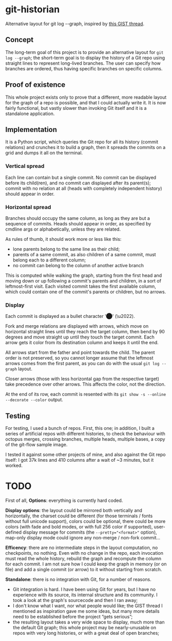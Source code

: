git-historian
=============

Alternative layout for git log --graph, inspired by
[this GIST thread](https://gist.github.com/datagrok/4221767).

Concept
-------

The long-term goal of this project is to provide an alternative layout for `git
log --graph`; the short-term goal is to display the history of a Git repo using
straight lines to represent long-lived branches. The user can specify how
branches are ordered, thus having specific branches on specific columns.

Proof of existence
------------------

This whole project exists only to prove that a different, more readable layout
for the graph of a repo is possible, and that I could actually write it. It is
now fairly functional, but vastly slower than invoking Git itself and it is a
standalone application.

Implementation
--------------

It is a Python script, which queries the Git repo for all its history (commit
relations) and crunches it to build a graph, then it spreads the commits on a
grid and dumps it all on the terminal.

### Vertical spread

Each line can contain but a single commit. No commit can be displayed before its
child(ren), and no commit can displayed after its parent(s); commit with no
relation at all (heads with completely independent history) should appear in
order.

### Horizontal spread

Branches should occupy the same column, as long as they are but a sequence of
commits. Heads should appear in order, as specified by cmdline args or
alphabetically, unless they are related.

As rules of thumb, it should work more or less like this:

 - lone parents belong to the same line as their child;
 - parents of a same commit, as also children of a same commit, must belong each
   to a different column;
 - no commit can belong to the column of another active branch

This is computed while walking the graph, starting from the first head and
moving down or up following a commit's parents and children, in a sort of
leftmost-first visit. Each visited commit takes the first available column,
which could contain one of the commit's parents or children, but no arrows.

### Display

Each commit is displayed as a bullet character '⬤' (\u2022).

Fork and merge relations are displayed with arrows, which move on horizontal
straight lines until they reach the target column, then bend by 90 degrees and
move straight up until they touch the target commit. Each arrow gets it color
from its destination column and keeps it until the end.

All arrows start from the father and point towards the child. The parent order
is not preserved, so you cannot longer assume that the leftmost arrows comes
from the first parent, as you can do with the usual `git log --graph` layout.

Closer arrows (those with less horizontal gap from the respective target) take
precedence over other arrows. This affects the color, not the direction.

At the end of its row, each commit is resented with its `git show -s --online
--decorate --color` output.

Testing
-------

For testing, I used a bunch of repos. First, this one; in addition, I built a
series of artificial repos with different histories, to check the behaviour with
octopus merges, crossing branches, multiple heads, multiple bases, a copy of the
git-flow sample image.

I tested it against some other projects of mine, and also against the Git repo
itself: I got 37k lines and 410 columns after a wait of ~3 minutes, but it
worked.

TODO
====

First of all, **Options**: everything is currently hard coded.

**Display options**: the layout could be mirrored both vertically and horizontally,
the charset could be different (for those terminals / fonts without full unicode
support), colors could be optional, there could be more colors (with fade and
bold modes, or with full 256 color if supported), user-defined display message
for commits (the `--pretty="<format>"` option), map-only display mode could
ignore any non-merge / non-fork commit…

**Efficency**: there are no intermediate steps in the layout computation, no
checkpoints, no nothing. Even with no change in the repo, each invocation must
read the whole history, rebuild the graph and recompute the column for each
commit. I am not sure how I could keep the graph in memory (or on file) and add
a single commit (or arrow) to it without starting from scratch.

**Standalone**: there is no integration with Git, for a number of reasons.

 - Git integration is hard. I have been using Git for years, but I have no
   experience with its source, its internal structure and its community. I took
   a look at the graph's sourcecode and then I ran away;
 - I don't know what I want, nor what people would like; the GIST thread I
   mentioned as inspiration gave me some ideas, but many more details need to be
   established before the project “gets serious”;
 - the resulting layout takes a very wide space to display, much more than the
   default Git graph; this whole project may be nearly-unusable on repos with
   very long histories, or with a great deal of open branches;
